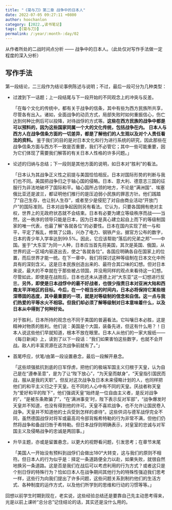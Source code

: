 ```yaml
---
title: "《菊与刀》第二章 战争中的日本人"
date: 2022-07-05 09:27:11 +0800
author: hoochanlon
category: [2022.,读书笔记]
tags: [《菊与刀》]
permalink: /:year/:month-:day/02
---
```


从作者所处的二战时间点分析 —— 战争中的日本人。（此处仅对写作手法做一定程度的深入分析） <!-- more -->


## 写作手法

第一段结论，二三段作为结论事例陈述与说明；不过，最后一段可分为几种类型：

- 过渡到下一话题；上一段结尾与下一段开始的不同观念上的冲突与反差。


	「在每个文化的传统中，都有关于战争的信条，其中有些为西方民族所共享，尽管各有出入。诸如，全面战争的动员方式，局部失败时如何重振信心，伤亡达到何种比例后可以投降，对待战俘的方式等。**这些在西方民族的战争中都是可以预料的，因为这些国家同属一个大的文化传统，包括战争在内。**
	**日本人与西方人在战争信条方面的一切差异，都是了解他们的人生观以及对个人责任看法的资料。** 鉴于我们的目的是对日本文化和行为进行系统的研究，因此那些在战争信条方面与西方不一致是否重要，我们不必管它；其中一些可能重要，因为它们体现了需要我们解答的有关日本人性格的许多问题。」

- 论述的归纳与总结；下一段则是其他方面的说明，如日本对“胜利”的看法。


	「日本认为其战争正义性之前提与美国恰恰相反。日本对国际形势的判断与我们也不同。美国把战争归之于轴心国的侵略。日本、意大利、德意志三国的征服行为非法地破坏了国际和平。轴心国所占领的地方，不论是“满洲国”、埃塞俄比亚还是波兰，都证明他们推行的是压迫弱小民族的罪恶方针。他们践踏了“自己生存，也让别人生存”，或者至少是侵犯了对自由商业活动“开放门户”的国际准则。日本对战争起因则另有看法。它认为，只要各国拥有绝对主权，世界上的无政府状态就不会结束。日本有必要为建立等级秩序而战——当然，这一秩序的领导只能是日本，因为日本是真心建立起自上而下的等级制国家的唯一代表，也最了解“各就各位”的必要性。日本在国内实现了统一与和平，平定了叛乱，修筑了公路，兴办了电力、钢铁产业。据官方公布的数字，日本的青少年入学率达到99.5%。因此，它应该帮助“落后的兄弟之邦”——中国。鉴于“大东亚”为同一人种，日本应当首先将美国，其次是英国、俄国，从世界的这一区域内驱逐出去，使之“各就各位”。各国应明确各自在国家上的位置，而后世界才能一统。在下一章中，我们将探讨这种等级制在日本文化中所具有的深刻含义。这是日本民族创造出来的、最符合其口味的幻想。但对日本来说，最大的不幸就在于那些被占领国，并没用同样的观点来看待这一幻想。尽管如此，即使是在战败后，日本也还未从道德上对“大东亚”这一幻想进行反思。**另外，即使是日本战俘中的最不好战者，也很少指责日本对亚洲大陆和西南太平洋地区的目标。今后，在一个相当长的时间内，日本必将保持它某些根深蒂固的态度，其中最重要的一项，就是对等级制的信念和自信。这一点与我们热爱的平等水火不相容。但我们却必须了解等级制对日本意味着什么，以及日本从中得到了何种好处。**
	
	对于胜利，日本所持的观念也不同于美国的普遍看法。它叫嚷日本必胜，这是精神对物质的胜利。他们说：美国是个大国，装备先进，但这有什么用？！日本人说这些他们早就知道，根本不放在眼里。日本人从他们的一家大报纸——《每日新闻》上，读到了以下一段话：“我们如果害怕这些数字，也就不会开战。敌人的丰富资源在这次战争前就有了。”」

- 首尾呼应，伏笔/由第一段设置悬念，最后一段解开悬念。


	「这些顽强抵抗到底的日军俘虏，把他们的极端军国主义归根于天皇，认为自己是在“遵奉圣意”，是为了让“陛下放心”，“为天皇而献身”，“天皇指引国民而战，服从是我的天职”。但反对这次战争及日本未来侵略计划的人，也同样把他们的和平主义归之于天皇。在不同的人心中有不同的天皇。厌战者称天皇为“爱好和平的陛下”，他们强调天皇“始终是一位自由主义者，是反对战争的”，“是被东条欺骗了”，“在‘满洲事变’时，陛下表示反对军部”，“战争爆发时天皇并不知道，也没有得到他的许可。天皇不喜欢战争，也不允许让国民卷入战争。天皇并不知道他的士兵受到怎样的虐待”。这些供词与德军战俘完全不同，虽然德国战俘对将军或最高司令部背叛希特勒的行为非常不满，但他们仍然将战争和备战归咎于希特勒。但日本战俘则明确表示，对皇室的忠诚与对军国主义及侵略战争的忠诚是两回事。」

- 升华主题，亦或是留置悬念，以更大的视野看问题，引发思考；在章节末尾


	「美国人一开始没有预料到战俘们会做出180°大转变，这与我们的原则不相符。但日本人的行为似乎是：择定一条道路便全力以赴，如果失败，就很自然地换另一条道路。这是否是我们在战后可以考虑利用的行为方式？或者这只是个别日俘的特殊行为？恰如日本人在战争期间其他行为的特殊性强迫我们思考一样，这些行为向我们提出了许多问题，这些问题关系到制约他们的生活方式、各种制度的运作方式，以及他们所学到的思维和行动的习惯等等。」

回想以前学生时期到现在，老实说，这些经验总结还是要靠自己先主动思考得来，光是以前上课听“总分总”记住结论的话，其实还是没什么用的。

